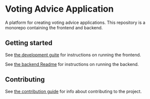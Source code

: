 # Voting Advice Application
A platform for creating voting advice applications. This repository is a monorepo containing the frontend and backend.

## Getting started
See [the development guite](contributing/development.md) for instructions on running the frontend.

See [the backend Readme](/backend/vaa-strapi/README.md) for instructions on running the backend.

## Contributing
See [the contribution guide](/contributing/CONTRIBUTING.md) for info about contributing to the project.
